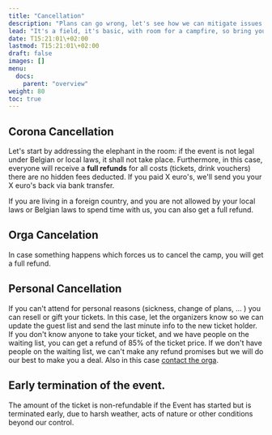 ```yaml
---
title: "Cancellation"
description: "Plans can go wrong, let's see how we can mitigate issues."
lead: "It's a field, it's basic, with room for a campfire, so bring your guitar and marshmallows."
date: T15:21:01\+02:00
lastmod: T15:21:01\+02:00
draft: false
images: []
menu: 
  docs:
    parent: "overview"
weight: 80
toc: true
---
```


## Corona Cancellation

Let's start by addressing the elephant in the room: if the event is not legal under Belgian or local laws, it shall not take place. Furthermore, in this case, everyone will receive a **full refunds** for all costs \(tickets, drink vouchers\) there are no hidden fees deducted. If you paid X euro's, we'll send you your X euro's back via bank transfer.

If you are living in a foreign country, and you are not allowed by your local laws or Belgian laws to spend time with us, you can also get a full refund.

## Orga Cancelation

In case something happens which forces us to cancel the camp, you will get a full refund.

## Personal Cancellation

If you can't attend for personal reasons \(sickness, change of plans, ... \) you can resell or gift your tickets. In this case, let the organizers know so we can update the guest list and send the last minute info to the new ticket holder.
If you don't know anyone to take your ticket, and we have people on the waiting list, you can get a refund of 85% of the ticket price. If we don't have people on the waiting list, we can't make any refund promises but we will do our best to make you a deal. Also in this case [contact the orga](contact.md).

## Early termination of the event.

The amount of the ticket is non-refundable if the Event has started but is terminated early, due to harsh weather, acts of nature or other conditions beyond our control.
